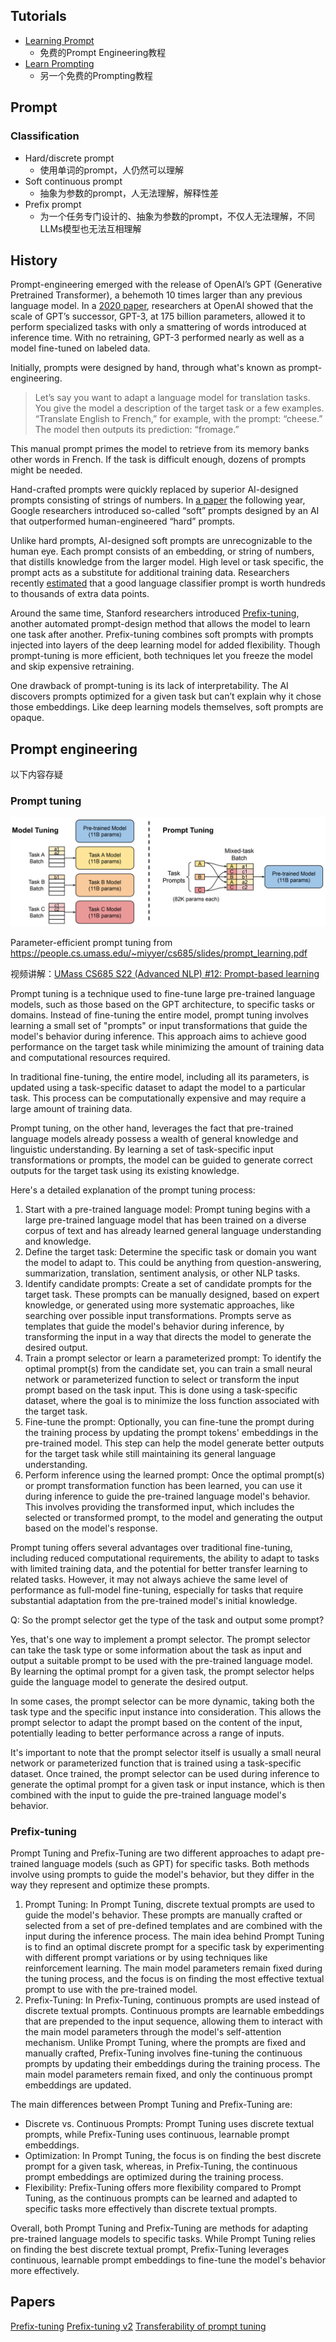 ## Tutorials

- [Learning Prompt](https://learningprompt.wiki/)
	- 免费的Prompt Engineering教程
- [Learn Prompting](https://learnprompting.org/)
	- 另一个免费的Prompting教程

## Prompt

### Classification

- Hard/discrete prompt
	- 使用单词的prompt，人仍然可以理解
- Soft continuous prompt
	- 抽象为参数的prompt，人无法理解，解释性差
- Prefix prompt
	- 为一个任务专门设计的、抽象为参数的prompt，不仅人无法理解，不同LLMs模型也无法互相理解

## History

Prompt-engineering emerged with the release of OpenAI’s GPT (Generative Pretrained Transformer), a behemoth 10 times larger than any previous language model. In a [2020 paper](https://papers.nips.cc/paper/2020/hash/1457c0d6bfcb4967418bfb8ac142f64a-Abstract.html), researchers at OpenAI showed that the scale of GPT’s successor, GPT-3, at 175 billion parameters, allowed it to perform specialized tasks with only a smattering of words introduced at inference time. With no retraining, GPT-3 performed nearly as well as a model fine-tuned on labeled data.

Initially, prompts were designed by hand, through what's known as prompt-engineering. 

> Let’s say you want to adapt a language model for translation tasks. You give the model a description of the target task or a few examples. “Translate English to French,” for example, with the prompt: “cheese.” The model then outputs its prediction: “fromage.” 

This manual prompt primes the model to retrieve from its memory banks other words in French. If the task is difficult enough, dozens of prompts might be needed.

Hand-crafted prompts were quickly replaced by superior AI-designed prompts consisting of strings of numbers. In [a paper](https://aclanthology.org/2021.emnlp-main.243.pdf) the following year, Google researchers introduced so-called “soft” prompts designed by an AI that outperformed human-engineered “hard” prompts.

Unlike hard prompts, AI-designed soft prompts are unrecognizable to the human eye. Each prompt consists of an embedding, or string of numbers, that distills knowledge from the larger model. High level or task specific, the prompt acts as a substitute for additional training data. Researchers recently [estimated](https://aclanthology.org/2021.naacl-main.208.pdf) that a good language classifier prompt is worth hundreds to thousands of extra data points.

Around the same time, Stanford researchers introduced [Prefix-tuning](4.%20Artificial%20intelligence/1.%20Major%20goals/Intelligence/Natural%20language%20processing/Large%20language%20model/+Papers/Prefix-tuning.md), another automated prompt-design method that allows the model to learn one task after another. Prefix-tuning combines soft prompts with prompts injected into layers of the deep learning model for added flexibility. Though prompt-tuning is more efficient, both techniques let you freeze the model and skip expensive retraining.

One drawback of prompt-tuning is its lack of interpretability. The AI discovers prompts optimized for a given task but can’t explain why it chose those embeddings. Like deep learning models themselves, soft prompts are opaque.


## Prompt engineering

以下内容存疑

### Prompt tuning

![Parameter-efficient prompt tuning](Resources/4.%20Artificial%20intelligence/1.%20Major%20goals/Intelligence/Natural%20language%20processing/Large%20language%20model/Parameter-efficient%20prompt%20tuning.png)

Parameter-efficient prompt tuning from https://people.cs.umass.edu/~miyyer/cs685/slides/prompt_learning.pdf

视频讲解：[UMass CS685 S22 (Advanced NLP) #12: Prompt-based learning](https://www.youtube.com/watch?v=8HwHGGb1zpQ)

Prompt tuning is a technique used to fine-tune large pre-trained language models, such as those based on the GPT architecture, to specific tasks or domains. Instead of fine-tuning the entire model, prompt tuning involves learning a small set of "prompts" or input transformations that guide the model's behavior during inference. This approach aims to achieve good performance on the target task while minimizing the amount of training data and computational resources required.

In traditional fine-tuning, the entire model, including all its parameters, is updated using a task-specific dataset to adapt the model to a particular task. This process can be computationally expensive and may require a large amount of training data.

Prompt tuning, on the other hand, leverages the fact that pre-trained language models already possess a wealth of general knowledge and linguistic understanding. By learning a set of task-specific input transformations or prompts, the model can be guided to generate correct outputs for the target task using its existing knowledge.

Here's a detailed explanation of the prompt tuning process:

1.  Start with a pre-trained language model: Prompt tuning begins with a large pre-trained language model that has been trained on a diverse corpus of text and has already learned general language understanding and knowledge.
2.  Define the target task: Determine the specific task or domain you want the model to adapt to. This could be anything from question-answering, summarization, translation, sentiment analysis, or other NLP tasks.
3.  Identify candidate prompts: Create a set of candidate prompts for the target task. These prompts can be manually designed, based on expert knowledge, or generated using more systematic approaches, like searching over possible input transformations. Prompts serve as templates that guide the model's behavior during inference, by transforming the input in a way that directs the model to generate the desired output.
4.  Train a prompt selector or learn a parameterized prompt: To identify the optimal prompt(s) from the candidate set, you can train a small neural network or parameterized function to select or transform the input prompt based on the task input. This is done using a task-specific dataset, where the goal is to minimize the loss function associated with the target task.
5.  Fine-tune the prompt: Optionally, you can fine-tune the prompt during the training process by updating the prompt tokens' embeddings in the pre-trained model. This step can help the model generate better outputs for the target task while still maintaining its general language understanding.
6.  Perform inference using the learned prompt: Once the optimal prompt(s) or prompt transformation function has been learned, you can use it during inference to guide the pre-trained language model's behavior. This involves providing the transformed input, which includes the selected or transformed prompt, to the model and generating the output based on the model's response.

Prompt tuning offers several advantages over traditional fine-tuning, including reduced computational requirements, the ability to adapt to tasks with limited training data, and the potential for better transfer learning to related tasks. However, it may not always achieve the same level of performance as full-model fine-tuning, especially for tasks that require substantial adaptation from the pre-trained model's initial knowledge.

Q: So the prompt selector get the type of the task and output some prompt?

Yes, that's one way to implement a prompt selector. The prompt selector can take the task type or some information about the task as input and output a suitable prompt to be used with the pre-trained language model. By learning the optimal prompt for a given task, the prompt selector helps guide the language model to generate the desired output.

In some cases, the prompt selector can be more dynamic, taking both the task type and the specific input instance into consideration. This allows the prompt selector to adapt the prompt based on the content of the input, potentially leading to better performance across a range of inputs.

It's important to note that the prompt selector itself is usually a small neural network or parameterized function that is trained using a task-specific dataset. Once trained, the prompt selector can be used during inference to generate the optimal prompt for a given task or input instance, which is then combined with the input to guide the pre-trained language model's behavior.

### Prefix-tuning

Prompt Tuning and Prefix-Tuning are two different approaches to adapt pre-trained language models (such as GPT) for specific tasks. Both methods involve using prompts to guide the model's behavior, but they differ in the way they represent and optimize these prompts.

1.  Prompt Tuning: In Prompt Tuning, discrete textual prompts are used to guide the model's behavior. These prompts are manually crafted or selected from a set of pre-defined templates and are combined with the input during the inference process. The main idea behind Prompt Tuning is to find an optimal discrete prompt for a specific task by experimenting with different prompt variations or by using techniques like reinforcement learning. The main model parameters remain fixed during the tuning process, and the focus is on finding the most effective textual prompt to use with the pre-trained model.
2.  Prefix-Tuning: In Prefix-Tuning, continuous prompts are used instead of discrete textual prompts. Continuous prompts are learnable embeddings that are prepended to the input sequence, allowing them to interact with the main model parameters through the model's self-attention mechanism. Unlike Prompt Tuning, where the prompts are fixed and manually crafted, Prefix-Tuning involves fine-tuning the continuous prompts by updating their embeddings during the training process. The main model parameters remain fixed, and only the continuous prompt embeddings are updated.

The main differences between Prompt Tuning and Prefix-Tuning are:

-   Discrete vs. Continuous Prompts: Prompt Tuning uses discrete textual prompts, while Prefix-Tuning uses continuous, learnable prompt embeddings.
-   Optimization: In Prompt Tuning, the focus is on finding the best discrete prompt for a given task, whereas, in Prefix-Tuning, the continuous prompt embeddings are optimized during the training process.
-   Flexibility: Prefix-Tuning offers more flexibility compared to Prompt Tuning, as the continuous prompts can be learned and adapted to specific tasks more effectively than discrete textual prompts.

Overall, both Prompt Tuning and Prefix-Tuning are methods for adapting pre-trained language models to specific tasks. While Prompt Tuning relies on finding the best discrete textual prompt, Prefix-Tuning leverages continuous, learnable prompt embeddings to fine-tune the model's behavior more effectively.


## Papers

[Prefix-tuning](4.%20Artificial%20intelligence/1.%20Major%20goals/Intelligence/Natural%20language%20processing/Large%20language%20model/+Papers/Prefix-tuning.md)
[Prefix-tuning v2](4.%20Artificial%20intelligence/1.%20Major%20goals/Intelligence/Natural%20language%20processing/Large%20language%20model/+Papers/Prefix-tuning%20v2.md)
[Transferability of prompt tuning](4.%20Artificial%20intelligence/1.%20Major%20goals/Intelligence/Natural%20language%20processing/Large%20language%20model/+Papers/Transferability%20of%20prompt%20tuning.md)


